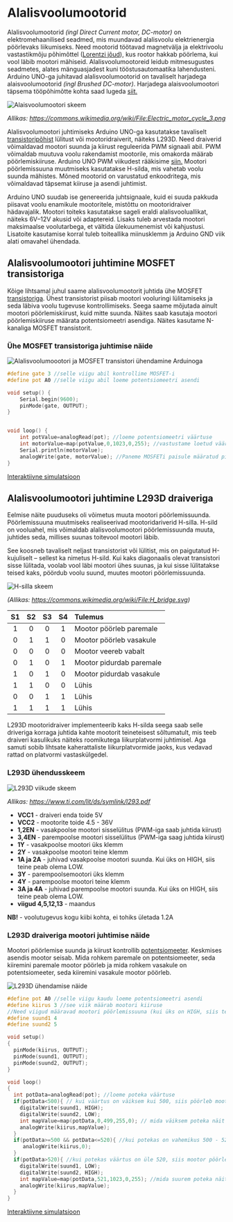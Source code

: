 # Alalisvoolumootorid

Alalisvoolumootorid *(ingl Direct Current motor, DC-motor)* on elektromehaanilised seadmed, mis muundavad alalisvoolu elektrienergia pöörlevaks liikumiseks. Need mootorid töötavad magnetvälja ja elektrivoolu vastastikmõju põhimõttel ([Lorentzi jõud](https://et.wikipedia.org/wiki/Lorentzi_j%C3%B5ud)), kus rootor hakkab pöörlema, kui vool läbib mootori mähiseid. Alalisvoolumootoreid leidub mitmesugustes seadmetes, alates mänguasjadest kuni tööstusautomaatika lahendusteni. Arduino UNO-ga juhitavad alalisvoolumootorid on tavaliselt harjadega alaisvoolumootorid *(ingl Brushed DC-motor)*. Harjadega alaisvoolumootori täpsema tööpõhimõtte kohta saad lugeda [siit.](https://en.wikipedia.org/wiki/Brushed_DC_electric_motor)

![Alaisvoolumootori skeem](meedia/DC-motor.png)

*Allikas: https://commons.wikimedia.org/wiki/File:Electric_motor_cycle_3.png*

Alalisvoolumootori juhtimiseks Arduino UNO-ga kasutatakse tavaliselt [transistoripõhist](https://github.com/nullyks/Arduino-baaselemendid/blob/main/materjalid/3_transistorid.md) lülitust või mootoridraiverit, näiteks L293D. Need draiverid võimaldavad mootori suunda ja kiirust reguleerida PWM  signaali abil. PWM võimaldab muutuva voolu rakendamist mootorile, mis omakorda määrab pöörlemiskiiruse. Arduino UNO PWM viikudest rääkisime [siin.](https://github.com/nullyks/Arduino-sissejuhatus/blob/main/materjalid/3_Arduino_UNO_viigud.md) Mootori pöörlemissuuna muutmiseks kasutatakse H-silda, mis vahetab voolu suunda mähistes. Mõned mootorid on varustatud enkoodritega, mis võimaldavad täpsemat kiiruse ja asendi juhtimist.

Arduino UNO suudab ise genereerida juhtsignaale, kuid ei suuda pakkuda piisavat voolu enamikule mootoritele, mistõttu on mootoridraiver hädavajalik. Mootori toiteks kasutatakse sageli eraldi alalisvooluallikat, näiteks 6V–12V akusid või adaptereid. Lisaks tuleb arvestada mootori maksimaalse voolutarbega, et vältida ülekuumenemist või kahjustusi. Lisatoite kasutamise korral tuleb toiteallika miinusklemm ja Arduino GND viik alati omavahel ühendada.

## Alalisvoolumootori juhtimine MOSFET transistoriga

Kõige lihtsamal juhul saame alalisvoolumootorit juhtida ühe MOSFET [transistoriga](https://github.com/nullyks/Arduino-baaselemendid/blob/main/materjalid/3_transistorid.md). Ühest transistorist piisab mootori vooluringi lülitamiseks ja seda läbiva voolu tugevuse kontrollimiseks. Seega saame mõjutada ainult mootori pöörlemiskiirust, kuid mitte suunda. Näites saab kasutaja mootori pöörlemiskiiruse määrata potentsiomeetri asendiga. Näites kasutame N-kanaliga MOSFET transistorit.

### Ühe MOSFET transistoriga juhtimise näide
![Alalisvoolumoootori ja MOSFET transistori ühendamine Arduinoga](meedia/Mosfet_ja_mootor.png)

~~~cpp
#define gate 3 //selle viigu abil kontrollime MOSFET-i
#define pot A0 //selle viigu abil loeme potentsiomeetri asendi

void setup() {
	Serial.begin(9600);
    pinMode(gate, OUTPUT);
}


void loop() {
	int potValue=analogRead(pot); //loeme potentsiomeetri väärtuse
  	int motorValue=map(potValue,0,1023,0,255); //vastustame loetud väärtuse MOSFETi juhtimiseks sobivasse vahemikku
  	Serial.println(motorValue);
    analogWrite(gate, motorValue); //Paneme MOSFETi paisule määratud pinge, mis võimaldab voolul läbida mootori toiteahelat.
}
~~~
[Interaktiivne simulatsioon](https://www.tinkercad.com/things/aAgbmGxxBCX-alalisvoolumootor-transistoriga?sharecode=Arc8_eGUyrxYSLrNBUmZmxTYQaNH4XsKgko5yd7moFY)

## Alalisvoolumootori juhtimine L293D draiveriga
Eelmise näite puuduseks oli võimetus muuta mootori pöörlemissuunda. Pöörlemissuuna muutmiseks realiseerivad mootoridariverid H-silla. 
H-sild on vooluahel, mis võimaldab alalisvoolumootori pöörlemissuunda muuta, juhtides seda, millises suunas toitevool mootori läbib. 

See koosneb tavaliselt neljast transistorist või lülitist, mis on paigutatud H-kujuliselt – sellest ka nimetus H-sild. Kui kaks diagonaalis olevat transistori sisse lülitada, voolab vool läbi mootori ühes suunas, ja kui sisse lülitatakse teised kaks, pöördub voolu suund, muutes mootori pöörlemissuunda.

![H-silla skeem](meedia/H_bridge.png)

*(Allikas: https://commons.wikimedia.org/wiki/File:H_bridge.svg)*

| S1 | S2| S3 | S4 | Tulemus |
|:---:|:---:|:---:|:---:|:---|
| 1 | 0| 0 | 1 | Mootor pöörleb paremale |
| 0 | 1| 1 | 0 | Mootor pöörleb vasakule |
| 0 | 0| 0 | 0 | Mootor veereb vabalt |
| 0 | 1| 0 | 1 | Mootor pidurdab paremale |
| 1 | 0| 1 | 0 | Mootor pidurdab vasakule |
| 1 | 1| 0 | 0 | Lühis |
| 0 | 0| 1 | 1 | Lühis |
| 1 | 1| 1 | 1 | Lühis |

L293D mootoridraiver implementeerib kaks H-silda seega saab selle driveriga korraga juhtida kahte mootorit teineteisest sõltumatult, mis teeb draiveri kasulikuks näiteks roomikutega liikurplatvormi juhtimisel. Aga samuti sobib lihtsate kaherattaliste liikurplatvormide jaoks, kus vedavad rattad on platvormi vastaskülgedel.

### L293D ühendusskeem
![L293D viikude skeem](meedia/L293D.png)

*Allikas: https://www.ti.com/lit/ds/symlink/l293.pdf*

* **VCC1** - draiveri enda toide 5V
* **VCC2** - mootorite toide 4.5 - 36V
* **1,2EN** - vasakpoolse mootori sisselülitus (PWM-iga saab juhtida kiirust)
* **3,4EN** - parempoolse mootori sisselülitus (PWM-iga saag juhtida kiirust)
* **1Y** - vasakpoolse mootori üks klemm
* **2Y** - vasakpoolse mootori teine klemm
* **1A ja 2A** - juhivad vasakpoolse mootori suunda. Kui üks on HIGH, siis teine peab olema LOW.
* **3Y** - parempoolsemootori üks klemm
* **4Y** - parempoolse mootori teine klemm
* **3A ja 4A** - juhivad parempoolse mootori suunda. Kui üks on HIGH, siis teine peab olema LOW.
* **viigud 4,5,12,13** - maandus

**NB!** - voolutugevus kogu kiibi kohta, ei tohiks ületada 1.2A

### L293D draiveriga mootori juhtimise näide

Mootori pöörlemise suunda ja kiirust kontrollib [potentsiomeeter](https://github.com/nullyks/Arduino-baaselemendid/blob/main/materjalid/1_takistid.md). Keskmises asendis mootor seisab. Mida rohkem paremale on potentsiomeeter, seda kiiremini paremale mootor pöörleb ja mida rohkem vasakule on potentsiomeeter, seda kiiremini vasakule mootor pöörleb.

![L293D ühendamise näide](meedia/L293D_näide.png)

~~~cpp
#define pot A0 //selle viigu kaudu loeme potentsiomeetri asendi
#define kiirus 3 //see viik määrab mootori kiiruse
//Need viigud määravad mootori pöörlemissuuna (kui üks on HIGH, siis teine on LOW)
#define suund1 4
#define suund2 5

void setup()
{
  pinMode(kiirus, OUTPUT);
  pinMode(suund1, OUTPUT);
  pinMode(suund2, OUTPUT);
}

void loop()
{
  int potData=analogRead(pot); //loeme poteka väärtuse
  if(potData<500){ // kui väärtus on väiksem kui 500, siis pöörleb mootor vasakule
    digitalWrite(suund1, HIGH);
    digitalWrite(suund2, LOW);
    int mapValue=map(potData,0,499,255,0); // mida väiksem poteka näit seda suurem kiirus
    analogWrite(kiirus,mapValue);
  }
  if(potData>=500 && potData<=520){ //kui potekas on vahemikus 500 - 520, siis mootor seisab
     analogWrite(kiirus,0);
  }
  if(potData>520){ //kui potekas väärtus on üle 520, siis mootor pöörleb paremale
    digitalWrite(suund1, LOW);
    digitalWrite(suund2, HIGH);
    int mapValue=map(potData,521,1023,0,255); //mida suurem poteka näit, seda suurem kiirus
    analogWrite(kiirus,mapValue);
  }
}
~~~

[Interaktiivne simulatsioon](https://www.tinkercad.com/things/fjxmPUpN59m-l293d?sharecode=uxteCFtOcrfE4VWT_eUc0wMcFpKebon9JHcF5isJFJo)